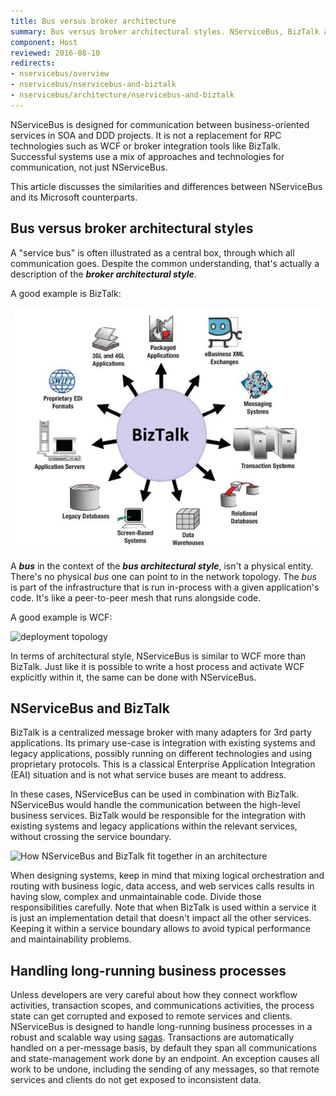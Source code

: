 ```yaml
---
title: Bus versus broker architecture
summary: Bus versus broker architectural styles. NServiceBus, BizTalk and WCF. 
component: Host
reviewed: 2016-08-10
redirects:
- nservicebus/overview
- nservicebus/nservicebus-and-biztalk
- nservicebus/architecture/nservicebus-and-biztalk
---
```


NServiceBus is designed for communication between business-oriented services in SOA and DDD projects. It is not a replacement for RPC technologies such as WCF or broker integration tools like BizTalk. Successful systems use a mix of approaches and technologies for communication, not just NServiceBus.

This article discusses the similarities and differences between NServiceBus and its Microsoft counterparts.


## Bus versus broker architectural styles 

A "service bus" is often illustrated as a central box, through which all communication goes. Despite the common understanding, that's actually a description of the **_broker architectural style_**. 

A good example is BizTalk:

![BizTalk](biztalk.jpg)


A **_bus_** in the context of the **_bus architectural style_**, isn't a physical entity. There's no physical _bus_ one can point to in the network topology. The _bus_ is part of the infrastructure that is run in-process with a given application's code. It's like a peer-to-peer mesh that runs alongside code.

A good example is WCF:

![deployment topology](deployment-topology.jpg)

In terms of architectural style, NServiceBus is similar to WCF more than BizTalk. Just like it is possible to write a host process and activate WCF explicitly within it, the same can be done with NServiceBus. 


## NServiceBus and BizTalk

BizTalk is a centralized message broker with many adapters for 3rd party applications. Its primary use-case is integration with existing systems and legacy applications, possibly running on different technologies and using proprietary protocols. This is a classical Enterprise Application Integration (EAI) situation and is not what service buses are meant to address.

In these cases, NServiceBus can be used in combination with BizTalk. NServiceBus would handle the communication between the high-level business services. BizTalk would be responsible for the integration with existing systems and legacy applications within the relevant services, without crossing the service boundary. 

![How NServiceBus and BizTalk fit together in an architecture](nservicebus-biztalk.png)

When designing systems, keep in mind that mixing logical orchestration and routing with business logic, data access, and web services calls results in having slow, complex and unmaintainable code. Divide those responsibilities carefully. Note that when BizTalk is used within a service it is just an implementation detail that doesn't impact all the other services. Keeping it within a service boundary allows to avoid typical performance and maintainability problems.


## Handling long-running business processes

Unless developers are very careful about how they connect workflow activities, transaction scopes, and communications activities, the process state can get corrupted and exposed to remote services and clients. NServiceBus is designed to handle long-running business processes in a robust and scalable way using [sagas](/nservicebus/sagas/). Transactions are automatically handled on a per-message basis, by default they span all communications and state-management work done by an endpoint. An exception causes all work to be undone, including the sending of any messages, so that remote services and clients do not get exposed to inconsistent data.
